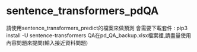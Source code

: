 ﻿# sentence_transformers_pdQA
請使用sentence_transformers_predict的檔案來做預測
會需要下載套件 : pip3 install -U sentence-transformers
QA在pd_QA_backup.xlsx檔案裡,請盡量使用內容問題來提問(輸入接近資料問題)
